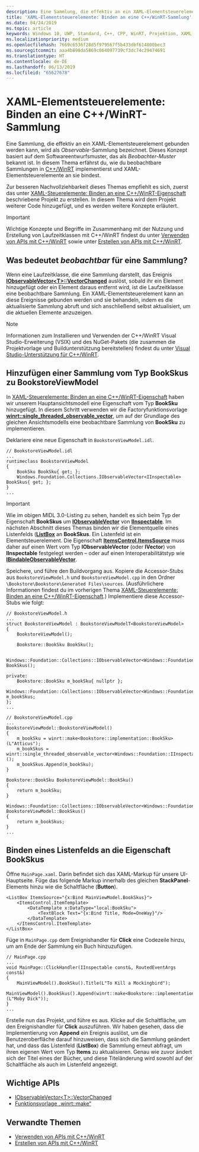 ```yaml
---
description: Eine Sammlung, die effektiv an ein XAML-Elementsteuerelement gebunden werden kann, wird als *Observable*-Sammlung bezeichnet. Dieses Thema zeigt, wie man eine Observable-Sammlung implementiert und nutzt und wie man ein XAML-Elementsteuerelement daran bindet.
title: 'XAML-Elementsteuerelemente: Binden an eine C++/WinRT-Sammlung'
ms.date: 04/24/2019
ms.topic: article
keywords: Windows 10, UWP, Standard, C++, CPP, WinRT, Projektion, XAML, Steuerelement, binden, Sammlung
ms.localizationpriority: medium
ms.openlocfilehash: 7669c6536f28d5f979567f5b433dbf614800bec3
ms.sourcegitcommit: aaa4b898da5869c064097739cf3dc74c29474691
ms.translationtype: HT
ms.contentlocale: de-DE
ms.lasthandoff: 06/13/2019
ms.locfileid: "65627678"
---
```

# <a name="xaml-items-controls-bind-to-a-cwinrt-collection"></a>XAML-Elementsteuerelemente: Binden an eine C++/WinRT-Sammlung

Eine Sammlung, die effektiv an ein XAML-Elementsteuerelement gebunden werden kann, wird als *Observable*-Sammlung bezeichnet. Dieses Konzept basiert auf dem Softwareentwurfsmuster, das als *Beobachter-Muster* bekannt ist. In diesem Thema erfährst du, wie du beobachtbare Sammlungen in [C++/WinRT](/windows/uwp/cpp-and-winrt-apis/intro-to-using-cpp-with-winrt) implementierst und XAML-Elementsteuerelemente an sie bindest.

Zur besseren Nachvollziehbarkeit dieses Themas empfiehlt es sich, zuerst das unter [XAML-Steuerelemente: Binden an eine C++/WinRT-Eigenschaft](binding-property.md) beschriebene Projekt zu erstellen. In diesem Thema wird dem Projekt weiterer Code hinzugefügt, und es werden weitere Konzepte erläutert.

> [!IMPORTANT]
> Wichtige Konzepte und Begriffe im Zusammenhang mit der Nutzung und Erstellung von Laufzeitklassen mit C++/WinRT findest du unter [Verwenden von APIs mit C++/WinRT](consume-apis.md) sowie unter [Erstellen von APIs mit C++/WinRT](author-apis.md).

## <a name="what-does-observable-mean-for-a-collection"></a>Was bedeutet *beobachtbar* für eine Sammlung?
Wenn eine Laufzeitklasse, die eine Sammlung darstellt, das Ereignis [**IObservableVector&lt;T&gt;::VectorChanged**](/uwp/api/windows.foundation.collections.iobservablevector-1.vectorchanged) auslöst, sobald ihr ein Element hinzugefügt oder ein Element daraus entfernt wird, ist die Laufzeitklasse eine beobachtbare Sammlung. Ein XAML-Elementsteuerelement kann an diese Ereignisse gebunden werden und sie behandeln, indem es die aktualisierte Sammlung abruft und sich anschließend selbst aktualisiert, um die aktuellen Elemente anzuzeigen.

> [!NOTE]
> Informationen zum Installieren und Verwenden der C++/WinRT Visual Studio-Erweiterung (VSIX) und des NuGet-Pakets (die zusammen die Projektvorlage und Buildunterstützung bereitstellen) findest du unter [Visual Studio-Unterstützung für C++/WinRT](intro-to-using-cpp-with-winrt.md#visual-studio-support-for-cwinrt-xaml-the-vsix-extension-and-the-nuget-package).

## <a name="add-a-bookskus-collection-to-bookstoreviewmodel"></a>Hinzufügen einer Sammlung vom Typ **BookSkus** zu **BookstoreViewModel**

In [XAML-Steuerelemente: Binden an eine C++/WinRT-Eigenschaft](binding-property.md) haben wir unserem Hauptansichtsmodell eine Eigenschaft vom Typ **BookSku** hinzugefügt. In diesem Schritt verwenden wir die Factoryfunktionsvorlage [**winrt::single_threaded_observable_vector**](/uwp/cpp-ref-for-winrt/single-threaded-observable-vector), um auf der Grundlage des gleichen Ansichtsmodells eine beobachtbare Sammlung von **BookSku** zu implementieren.

Deklariere eine neue Eigenschaft in `BookstoreViewModel.idl`.

```idl
// BookstoreViewModel.idl
...
runtimeclass BookstoreViewModel
{
    BookSku BookSku{ get; };
    Windows.Foundation.Collections.IObservableVector<IInspectable> BookSkus{ get; };
}
...
```

> [!IMPORTANT]
> Wie im obigen MIDL 3.0-Listing zu sehen, handelt es sich beim Typ der Eigenschaft **BookSkus** um [**IObservableVector**](/uwp/api/windows.foundation.collections.ivector_t_) von [**IInspectable**](/windows/desktop/api/inspectable/nn-inspectable-iinspectable). Im nächsten Abschnitt dieses Themas binden wir die Elementquelle eines Listenfelds ([**ListBox**](/uwp/api/windows.ui.xaml.controls.listbox) an **BookSkus**. Ein Listenfeld ist ein Elementsteuerelement. Die Eigenschaft [**ItemsControl.ItemsSource**](/uwp/api/windows.ui.xaml.controls.itemscontrol.itemssource) muss daher auf einen Wert vom Typ **IObservableVector** (oder **IVector**) von **IInspectable** festgelegt werden – oder auf einen Interoperabilitätstyp wie [**IBindableObservableVector**](/uwp/api/windows.ui.xaml.interop.ibindableobservablevector).

Speichere, und führe den Buildvorgang aus. Kopiere die Accessor-Stubs aus `BookstoreViewModel.h` und `BookstoreViewModel.cpp` in den Ordner `\Bookstore\Bookstore\Generated Files\sources`. (Ausführlichere Informationen findest du im vorherigen Thema [XAML-Steuerelemente: Binden an eine C++/WinRT-Eigenschaft](binding-property.md).) Implementiere diese Accessor-Stubs wie folgt:

```cppwinrt
// BookstoreViewModel.h
...
struct BookstoreViewModel : BookstoreViewModelT<BookstoreViewModel>
{
    BookstoreViewModel();

    Bookstore::BookSku BookSku();

    Windows::Foundation::Collections::IObservableVector<Windows::Foundation::IInspectable> BookSkus();

private:
    Bookstore::BookSku m_bookSku{ nullptr };
    Windows::Foundation::Collections::IObservableVector<Windows::Foundation::IInspectable> m_bookSkus;
};
...
```

```cppwinrt
// BookstoreViewModel.cpp
...
BookstoreViewModel::BookstoreViewModel()
{
    m_bookSku = winrt::make<Bookstore::implementation::BookSku>(L"Atticus");
    m_bookSkus = winrt::single_threaded_observable_vector<Windows::Foundation::IInspectable>();
    m_bookSkus.Append(m_bookSku);
}

Bookstore::BookSku BookstoreViewModel::BookSku()
{
    return m_bookSku;
}

Windows::Foundation::Collections::IObservableVector<Windows::Foundation::IInspectable> BookstoreViewModel::BookSkus()
{
    return m_bookSkus;
}
...
```

## <a name="bind-a-listbox-to-the-bookskus-property"></a>Binden eines Listenfelds an die Eigenschaft **BookSkus**
Öffne `MainPage.xaml`. Darin befindet sich das XAML-Markup für unsere UI-Hauptseite. Füge das folgende Markup innerhalb des gleichen **StackPanel**-Elements hinzu wie die Schaltfläche (**Button**).

```xaml
<ListBox ItemsSource="{x:Bind MainViewModel.BookSkus}">
    <ItemsControl.ItemTemplate>
        <DataTemplate x:DataType="local:BookSku">
            <TextBlock Text="{x:Bind Title, Mode=OneWay}"/>
        </DataTemplate>
    </ItemsControl.ItemTemplate>
</ListBox>
```

Füge in `MainPage.cpp` dem Ereignishandler für **Click** eine Codezeile hinzu, um am Ende der Sammlung ein Buch hinzuzufügen.

```cppwinrt
// MainPage.cpp
...
void MainPage::ClickHandler(IInspectable const&, RoutedEventArgs const&)
{
    MainViewModel().BookSku().Title(L"To Kill a Mockingbird");
    MainViewModel().BookSkus().Append(winrt::make<Bookstore::implementation::BookSku>(L"Moby Dick"));
}
...
```

Erstelle nun das Projekt, und führe es aus. Klicke auf die Schaltfläche, um den Ereignishandler für **Click** auszuführen. Wir haben gesehen, dass die Implementierung von **Append** ein Ereignis auslöst, um die Benutzeroberfläche darauf hinzuweisen, dass sich die Sammlung geändert hat, und dass das Listenfeld (**ListBox**) die Sammlung erneut abfragt, um ihren eigenen Wert vom Typ **Items** zu aktualisieren. Genau wie zuvor ändert sich der Titel eines der Bücher, und diese Titeländerung wird sowohl auf der Schaltfläche als auch im Listenfeld angezeigt.

## <a name="important-apis"></a>Wichtige APIs
* [IObservableVector&lt;T&gt;::VectorChanged](/uwp/api/windows.foundation.collections.iobservablevector-1.vectorchanged)
* [Funktionsvorlage „winrt::make“](/uwp/cpp-ref-for-winrt/make)

## <a name="related-topics"></a>Verwandte Themen
* [Verwenden von APIs mit C++/WinRT](consume-apis.md)
* [Erstellen von APIs mit C++/WinRT](author-apis.md)
